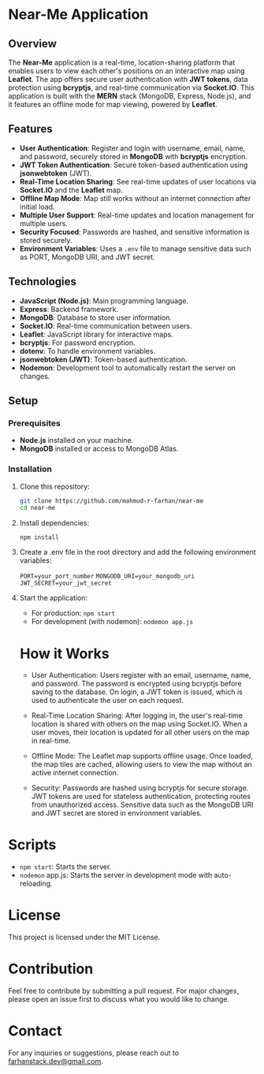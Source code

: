 # Near-Me Application

## Overview
The **Near-Me** application is a real-time, location-sharing platform that enables users to view each other's positions on an interactive map using **Leaflet**. The app offers secure user authentication with **JWT tokens**, data protection using **bcryptjs**, and real-time communication via **Socket.IO**. This application is built with the **MERN** stack (MongoDB, Express, Node.js), and it features an offline mode for map viewing, powered by **Leaflet**.

## Features
- **User Authentication**: Register and login with username, email, name, and password, securely stored in **MongoDB** with **bcryptjs** encryption.
- **JWT Token Authentication**: Secure token-based authentication using **jsonwebtoken** (JWT).
- **Real-Time Location Sharing**: See real-time updates of user locations via **Socket.IO** and the **Leaflet** map.
- **Offline Map Mode**: Map still works without an internet connection after initial load.
- **Multiple User Support**: Real-time updates and location management for multiple users.
- **Security Focused**: Passwords are hashed, and sensitive information is stored securely.
- **Environment Variables**: Uses a `.env` file to manage sensitive data such as PORT, MongoDB URI, and JWT secret.

## Technologies
- **JavaScript (Node.js)**: Main programming language.
- **Express**: Backend framework.
- **MongoDB**: Database to store user information.
- **Socket.IO**: Real-time communication between users.
- **Leaflet**: JavaScript library for interactive maps.
- **bcryptjs**: For password encryption.
- **dotenv**: To handle environment variables.
- **jsonwebtoken (JWT)**: Token-based authentication.
- **Nodemon**: Development tool to automatically restart the server on changes.

## Setup

### Prerequisites
- **Node.js** installed on your machine.
- **MongoDB** installed or access to MongoDB Atlas.

### Installation

1. Clone this repository:
   ```bash
   git clone https://github.com/mahmud-r-farhan/near-me
   cd near-me


2. Install dependencies:

    `npm install`


3. Create a .env file in the root directory and add the following environment variables:

   `PORT=your_port_number`
   `MONGODB_URI=your_mongodb_uri`
   `JWT_SECRET=your_jwt_secret`


4. Start the application:
   * For production:
        `npm start`
   * For development (with nodemon):
        `nodemon app.js`

   #  How it Works
    * User Authentication: Users register with an email, username, name, and password. The password is encrypted using bcryptjs before saving to the database. On login, a JWT token is issued, which is used to authenticate the user on each request.
    
    * Real-Time Location Sharing: After logging in, the user's real-time location is shared with others on the map using Socket.IO. When a user moves, their location is updated for all other users on the map in real-time.
    
    * Offline Mode: The Leaflet map supports offline usage. Once loaded, the map tiles are cached, allowing users to view the map without an active internet connection.
    
    * Security: Passwords are hashed using bcryptjs for secure storage. JWT tokens are used for stateless authentication, protecting routes from unauthorized access. Sensitive data such as the MongoDB URI and JWT secret are stored in environment variables.

# Scripts

* `npm start`: Starts the server.
* `nodemon` app.js: Starts the server in development mode with auto-reloading.


# License

This project is licensed under the MIT License.

# Contribution

Feel free to contribute by submitting a pull request. For major changes, please open an issue first to discuss what you would like to change.

# Contact

For any inquiries or suggestions, please reach out to farhanstack.dev@gmail.com.